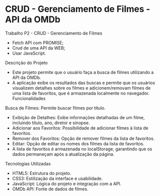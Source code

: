 # CRUD - Gerenciamento de Filmes - API da OMDb
Trabalho P2 - CRUD - Gerenciamento de Filmes

- Fetch API com PROMISE;
- Crud de uma API da WEB;
- Usar JavaScript.

Descrição do Projeto
- Este projeto permite que o usuário faça a busca de filmes utilizando a API da OMDb. 
- A aplicação exibe os resultados das buscas e permite que os usuários visualizem detalhes sobre os filmes e adicionem/removam filmes de uma lista de favoritos, que é armazenada localmente no navegador.
Funcionalidades

Busca de Filmes: Permite buscar filmes por título.
- Exibição de Detalhes: Exibe informações detalhadas de um filme, incluindo título, ano, diretor e sinopse.
- Adicionar aos Favoritos: Possibilidade de adicionar filmes à lista de favoritos.
- Remover dos Favoritos: Opção de remover filmes da lista de favoritos.
- Editar: Opção de editar os nomes dos filmes da lista de favoritos.
- A lista de favoritos é armazenada no localStorage, garantindo que os dados permaneçam após a atualização da página.

Tecnologias Utilizadas
- HTML5: Estrutura do projeto.
- CSS3: Estilização da interface e usabilidade.
- JavaScript: Lógica do projeto e integração com a API.
- OMDb API: Fonte de dados de filmes.
